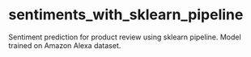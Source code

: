 # sentiments_with_sklearn_pipeline
Sentiment prediction for product review using sklearn pipeline. Model trained on Amazon Alexa dataset.
